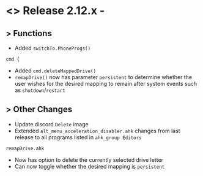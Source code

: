 # <> Release 2.12.x -

## > Functions
- Added `switchTo.PhoneProgs()`

`cmd {`
- Added `cmd.deleteMappedDrive()`
- `remapDrive()` now has parameter `persistent` to determine whether the user wishes for the desired mapping to remain after system events such as `shutdown`/`restart`


## > Other Changes
- Update discord `Delete` image
- Extended `alt_menu_acceleration_disabler.ahk` changes from last release to all programs listed in `ahk_group Editors`

`remapDrive.ahk`
- Now has option to delete the currently selected drive letter
- Can now toggle whether the desired mapping is `persistent`